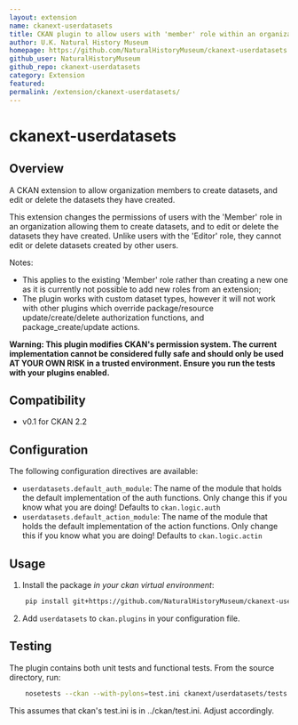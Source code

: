 ```yaml
---
layout: extension
name: ckanext-userdatasets
title: CKAN plugin to allow users with 'member' role within an organization to create/edit/delete their own datasets
author: U.K. Natural History Museum
homepage: https://github.com/NaturalHistoryMuseum/ckanext-userdatasets
github_user: NaturalHistoryMuseum
github_repo: ckanext-userdatasets
category: Extension
featured: 
permalink: /extension/ckanext-userdatasets/
---
```



ckanext-userdatasets
====================

Overview
--------

A CKAN extension to allow organization members to create datasets, and edit or delete the datasets they have created.

This extension changes the permissions of users with the 'Member' role in an organization allowing them to create
datasets, and to edit or delete the datasets they have created. Unlike users with the 'Editor' role, they cannot
edit or delete datasets created by other users.

Notes: 
- This applies to the existing 'Member' role rather than creating a new one as it is currently not possible to add
  new roles from an extension;
- The plugin works with custom dataset types, however it will not work with other plugins which override 
  package/resource update/create/delete authorization functions, and package_create/update actions.
  
**Warning: This plugin modifies CKAN's permission system. The current implementation cannot be considered fully
 safe and should only be used AT YOUR OWN RISK in a trusted environment. Ensure you run the tests with your plugins
 enabled.**

Compatibility
-------------

- v0.1 for CKAN 2.2

Configuration
-------------

The following configuration directives are available:

- `userdatasets.default_auth_module`: The name of the module that holds the default implementation of the auth 
                                      functions. Only change this if you know what you are doing! Defaults to 
                                      `ckan.logic.auth`
- `userdatasets.default_action_module`: The name of the module that holds the default implementation of the action
                                        functions. Only change this if you know what you are doing! Defaults to 
                                        `ckan.logic.actin`


Usage
-----

1. Install the package *in your ckan virtual environment*: 

```sh
    pip install git+https://github.com/NaturalHistoryMuseum/ckanext-userdatasets#egg=ckanext-userdatasets
```


2. Add `userdatasets` to `ckan.plugins` in your configuration file. 

Testing
-------

The plugin contains both unit tests and functional tests. From the source directory, run:

```sh
    nosetests --ckan --with-pylons=test.ini ckanext/userdatasets/tests
```

This assumes that ckan's test.ini is in ../ckan/test.ini. Adjust accordingly.
